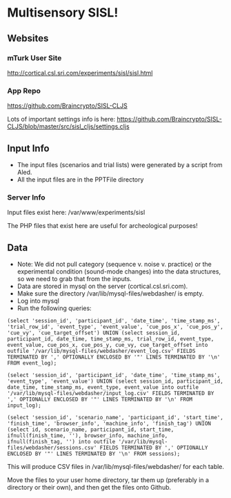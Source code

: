 # Multisensory SISL!

## Websites
### mTurk User Site 
http://cortical.csl.sri.com/experiments/sisl/sisl.html

### App Repo
https://github.com/Braincrypto/SISL-CLJS

Lots of important settings info is here:
https://github.com/Braincrypto/SISL-CLJS/blob/master/src/sisl_cljs/settings.cljs



## Input Info
- The input files (scenarios and trial lists) were generated by a script from Aled.
- All the input files are in the PPTFile directory

### Server Info
Input files exist here: /var/www/experiments/sisl

The PHP files that exist here are useful for archeological purposes!

## Data

- Note: We did not pull category (sequence v. noise v. practice) or the experimental condition (sound-mode changes) into the data structures, so we need to grab that from the inputs.
- Data are stored in mysql on the server (cortical.csl.sri.com).
- Make sure the directory /var/lib/mysql-files/webdasher/ is empty.
- Log into mysql 
- Run the following queries:

```
(select 'session_id', 'participant_id', 'date_time', 'time_stamp_ms', 'trial_row_id', 'event_type', 'event_value', 'cue_pos_x', 'cue_pos_y', 'cue_vy', 'cue_target_offset') UNION (select session_id, participant_id, date_time, time_stamp_ms, trial_row_id, event_type, event_value, cue_pos_x, cue_pos_y, cue_vy, cue_target_offset into outfile '/var/lib/mysql-files/webdasher/event_log.csv' FIELDS TERMINATED BY ',' OPTIONALLY ENCLOSED BY '"' LINES TERMINATED BY '\n' FROM event_log);

(select 'session_id', 'participant_id', 'date_time', 'time_stamp_ms', 'event_type', 'event_value') UNION (select session_id, participant_id, date_time, time_stamp_ms, event_type, event_value into outfile '/var/lib/mysql-files/webdasher/input_log.csv' FIELDS TERMINATED BY ',' OPTIONALLY ENCLOSED BY '"' LINES TERMINATED BY '\n' FROM input_log);

(select 'session_id', 'scenario_name', 'participant_id', 'start_time', 'finish_time', 'browser_info', 'machine_info', 'finish_tag') UNION (select id, scenario_name, participant_id, start_time, ifnull(finish_time, ''), browser_info, machine_info, ifnull(finish_tag, '') into outfile '/var/lib/mysql-files/webdasher/sessions.csv' FIELDS TERMINATED BY ',' OPTIONALLY ENCLOSED BY '"' LINES TERMINATED BY '\n' FROM sessions);
```

This will produce CSV files in /var/lib/mysql-files/webdasher/ for each table.

Move the files to your user home directory, tar them up (preferably in a directory or their own), and then get the files onto Github.



